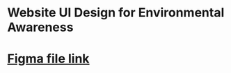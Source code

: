 <h1 >Website UI Design for Environmental Awareness<h1>

# [Figma file link](https://www.figma.com/file/ZUW2hPRd0og6M1FO2TpRyd/Env-Awareness?node-id=0%3A1)

